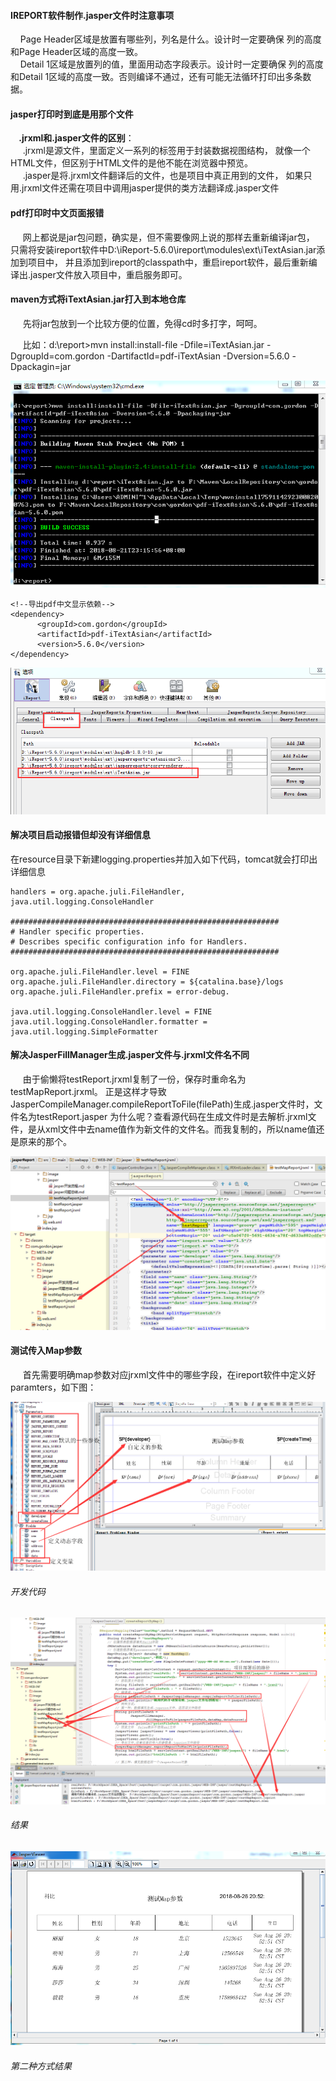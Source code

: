 #### IREPORT软件制作.jasper文件时注意事项
&nbsp;&nbsp;&nbsp;&nbsp;Page Header区域是放置有哪些列，列名是什么。设计时一定要确保
列的高度和Page Header区域的高度一致。  
&nbsp;&nbsp;&nbsp;&nbsp;Detail 1区域是放置列的值，里面用动态字段表示。设计时一定要确保
列的高度和Detail 1区域的高度一致。否则编译不通过，还有可能无法循环打印出多条数据。

#### jasper打印时到底是用那个文件
**&nbsp;&nbsp;&nbsp;&nbsp;.jrxml和.jasper文件的区别**：  
&nbsp;&nbsp;&nbsp;&nbsp;  .jrxml是源文件，里面定义一系列的标签用于封装数据视图结构，
就像一个HTML文件，但区别于HTML文件的是他不能在浏览器中预览。  
&nbsp;&nbsp;&nbsp;&nbsp;  .jasper是将.jrxml文件翻译后的文件，也是项目中真正用到的文件，
如果只用.jrxml文件还需在项目中调用jasper提供的类方法翻译成.jasper文件

#### pdf打印时中文页面报错
&nbsp;&nbsp;&nbsp;&nbsp;  网上都说是jar包问题，确实是，但不需要像网上说的那样去重新编译jar包，
只需将安装ireport软件中D:\iReport-5.6.0\ireport\modules\ext\iTextAsian.jar添加到项目中，
并且添加到ireport的classpath中，重启ireport软件，最后重新编译出.jasper文件放入项目中，重启服务即可。

#### maven方式将iTextAsian.jar打入到本地仓库
&nbsp;&nbsp;&nbsp;&nbsp;  先将jar包放到一个比较方便的位置，免得cd时多打字，呵呵。

&nbsp;&nbsp;&nbsp;&nbsp;  比如：d:\report>mvn install:install-file -Dfile=iTextAsian.jar -DgroupId=com.gordon
-DartifactId=pdf-iTextAsian -Dversion=5.6.0 -Dpackagin=jar

![maven_install](../image/maven_install.png)
```
<!--导出pdf中文显示依赖-->
<dependency>
      <groupId>com.gordon</groupId>
      <artifactId>pdf-iTextAsian</artifactId>
      <version>5.6.0</version>
</dependency>
```
![ireport_add_iTextAsian_jar](../image/ireport_add_iTextAsian_jar.png)

#### 解决项目启动报错但却没有详细信息
在resource目录下新建logging.properties并加入如下代码，tomcat就会打印出详细信息

```
handlers = org.apache.juli.FileHandler, java.util.logging.ConsoleHandler

############################################################
# Handler specific properties.
# Describes specific configuration info for Handlers.
############################################################

org.apache.juli.FileHandler.level = FINE
org.apache.juli.FileHandler.directory = ${catalina.base}/logs
org.apache.juli.FileHandler.prefix = error-debug.

java.util.logging.ConsoleHandler.level = FINE
java.util.logging.ConsoleHandler.formatter = java.util.logging.SimpleFormatter
```
#### 解决JasperFillManager生成.jasper文件与.jrxml文件名不同
&nbsp;&nbsp;&nbsp;&nbsp; 由于偷懒将testReport.jrxml复制了一份，保存时重命名为testMapReport.jrxml。
正是这样才导致JasperCompileManager.compileReportToFile(filePath)生成.jasper文件时，文件名为testReport.jasper
为什么呢？查看源代码在生成文件时是去解析.jrxml文件，是从xml文件中去name值作为新文件的文件名。而我复制的，所以name值还是原来的那个。

![JasperFillManager_生成的文件名不对问题](../image/JasperFillManager_生成的文件名不对问题.png)

#### 测试传入Map参数
&nbsp;&nbsp;&nbsp;&nbsp; 首先需要明确map参数对应jrxml文件中的哪些字段，在ireport软件中定义好paramters，如下图：

![ireport参数定义](../image/ireport参数定义.png)

###### 开发代码

![testMapParams-1](../image/testMapParams-1.png)
###### 结果

![第一种方式结果](../image/第一种方式结果.png)

###### 第二种方式结果




